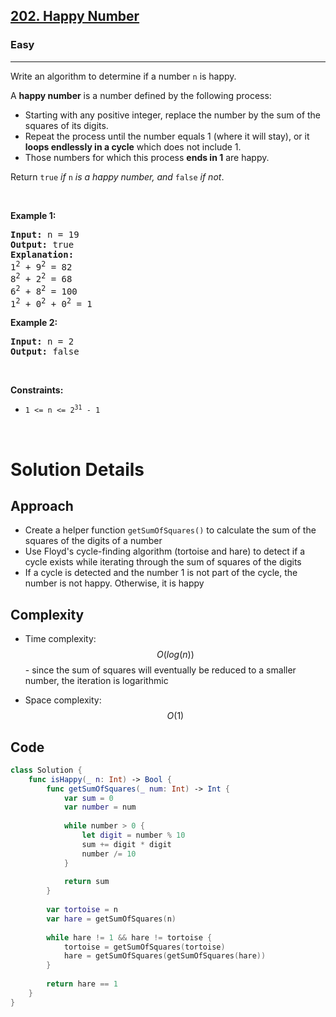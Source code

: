 <h2><a href="https://leetcode.com/problems/happy-number/">202. Happy Number</a></h2><h3>Easy</h3><hr><div><p>Write an algorithm to determine if a number <code>n</code> is happy.</p>

<p>A <strong>happy number</strong> is a number defined by the following process:</p>

<ul>
	<li>Starting with any positive integer, replace the number by the sum of the squares of its digits.</li>
	<li>Repeat the process until the number equals 1 (where it will stay), or it <strong>loops endlessly in a cycle</strong> which does not include 1.</li>
	<li>Those numbers for which this process <strong>ends in 1</strong> are happy.</li>
</ul>

<p>Return <code>true</code> <em>if</em> <code>n</code> <em>is a happy number, and</em> <code>false</code> <em>if not</em>.</p>

<p>&nbsp;</p>
<p><strong class="example">Example 1:</strong></p>

<pre><strong>Input:</strong> n = 19
<strong>Output:</strong> true
<strong>Explanation:</strong>
1<sup>2</sup> + 9<sup>2</sup> = 82
8<sup>2</sup> + 2<sup>2</sup> = 68
6<sup>2</sup> + 8<sup>2</sup> = 100
1<sup>2</sup> + 0<sup>2</sup> + 0<sup>2</sup> = 1
</pre>

<p><strong class="example">Example 2:</strong></p>

<pre><strong>Input:</strong> n = 2
<strong>Output:</strong> false
</pre>

<p>&nbsp;</p>
<p><strong>Constraints:</strong></p>

<ul>
	<li><code>1 &lt;= n &lt;= 2<sup>31</sup> - 1</code></li>
</ul>
</div>
</br>

# Solution Details

## Approach
- Create a helper function `getSumOfSquares()` to calculate the sum of the squares of the digits of a number
- Use Floyd's cycle-finding algorithm (tortoise and hare) to detect if a cycle exists while iterating through the sum of squares of the digits
- If a cycle is detected and the number 1 is not part of the cycle, the number is not happy. Otherwise, it is happy

## Complexity
- Time complexity:
$$O(log(n))$$ - since the sum of squares will eventually be reduced to a smaller number, the iteration is logarithmic

- Space complexity:
$$O(1)$$

## Code
```swift
class Solution {
    func isHappy(_ n: Int) -> Bool {
        func getSumOfSquares(_ num: Int) -> Int {
            var sum = 0
            var number = num
            
            while number > 0 {
                let digit = number % 10
                sum += digit * digit
                number /= 10
            }
            
            return sum
        }
        
        var tortoise = n
        var hare = getSumOfSquares(n)
        
        while hare != 1 && hare != tortoise {
            tortoise = getSumOfSquares(tortoise)
            hare = getSumOfSquares(getSumOfSquares(hare))
        }
        
        return hare == 1
    }
}
```
